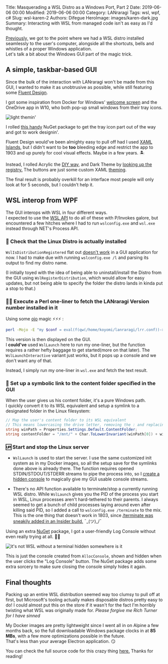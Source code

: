 Title: Masquerading a WSL Distro as a Windows Port, Part 2
Date: 2019-06-06 00:00
Modified: 2019-06-06 00:00
Category: LANraragi
Tags: wsl, wpf, c#
Slug: wsl-karen-2
Authors: Difegue
HeroImage: images/karen-dark.jpg
Summary: Interacting with WSL from managed code isn't as easy as I'd thought.

[Previously,]({static}/wsl-karen-1.html) we got to the point where we had a WSL distro installed seamlessly to the user's computer, alongside all the shortcuts, bells and whistles of a proper Windows application.  
Let's talk a bit about the Windows GUI part of the magic trick.  

## A simple, taskbar-based GUI  

Since the bulk of the interaction with LANraragi won't be made from this GUI, I wanted to make it as unobtrusive as possible, while still featuring some [Fluent Design](https://www.microsoft.com/design/fluent/).  

I got some inspiration from Docker for Windows' [welcome screen](https://docs.docker.com/docker-for-windows/images/docker-app-welcome.png) and the OneDrive app in W10, who both pop-up small windows from their tray icons.

![light themin']({static}/images/karen-light.jpg)  

I rolled [this handy](https://www.nuget.org/packages/Hardcodet.NotifyIcon.Wpf/) NuGet package to get the tray icon part out of the way and got to work designin'.  

Fluent Design would've been almighty easy to pull off had I used [XAML Islands](https://docs.microsoft.com/en-us/windows/apps/desktop/modernize/xaml-islands), but I didn't want to be **too** bleeding edge and restrict the app to 1903 and up purely for cool visual effects. Maybe in a few years. 🏝   

Instead, I rolled Acrylic the [DIY way](https://withinrafael.com/2018/02/01/adding-acrylic-blur-to-your-windows-10-apps-redstone-4-desktop-apps/), and Dark Theme by [looking up the registry.](https://engy.us/blog/2018/10/20/dark-theme-in-wpf/) The buttons are just some custom XAML [theming](https://github.com/Difegue/Karen/blob/master/Karen/App.xaml#L69).  

The final result is probably overkill for an interface most people will only look at for 5 seconds, but I couldn't help it. 

## WSL interop from WPF

The GUI interops with WSL in four different ways.  
I expected to use the [WSL API](https://docs.microsoft.com/en-us/windows/desktop/api/_wsl/) to do all of these with P/Invokes galore, but encountered a few hitches where I had to run `wslconfig.exe` and `wsl.exe` instead through NET's Process API.

### 🐧 Check that the Linux Distro is actually installed

`WslIsDistributionRegistered` flat out [doesn't work](https://stackoverflow.com/questions/55681500/why-did-wslapi-suddenly-stop-working-in-wpf-applications) in a GUI application for now. I had to make due with running `wslconfig.exe /l` and parsing its output to find my distro name.  

(I initially toyed with the idea of being able to uninstall/install the Distro from the GUI using `WslRegisterDistribution`, which would allow for easy updates, but not being able to specify the folder the distro lands in kinda put a stop to that.)

### 🐱‍💻 Execute a Perl one-liner to fetch the LANraragi Version number installed in it

Using some [ojo](https://mojolicious.org/perldoc/ojo) magic ⚡⚡⚡ :
~~~~bash
perl -Mojo -E "my $conf = eval(f(qw(/home/koyomi/lanraragi/lrr.conf))->slurp); say %$conf{version}.q/ - '/.%$conf{version_name}.q/'/ "
~~~~

This version is then displayed on the GUI.  
I **could've** used `WslLaunch` here to run my one-liner, but the function requires a rather hefty baggage to get started(more on that later). The `WslLaunchInteractive` variant just works, but it pops up a console and we don't want any of that.  

Instead, I simply run my one-liner in `wsl.exe` and fetch the text result.

### 📂 Set up a symbolic link to the content folder specified in the GUI

When the user gives us his content folder, it's a pure Windows path.   
I quickly convert it to its WSL equivalent and setup a symlink to a designated folder in the Linux filesystem:  

~~~~c#
// Map the user's content folder to its WSL equivalent
// This means lowercasing the drive letter, removing the : and replacing every \ by a /.
string winPath = Properties.Settings.Default.ContentFolder;
string contentFolder = "/mnt/" + Char.ToLowerInvariant(winPath[0]) + winPath.Substring(1).Replace(":", "").Replace("\\", "/");
~~~~

### 🆙 Start and stop the Linux server

* `WslLaunch` is used to start the server. I use the same customized init system as in my Docker images, so all the setup save for the symlinks done above is already there. The function requires opened STDIN/STDOUT/STDERR streams to pipe the process into, so I [create a hidden console](https://docs.microsoft.com/en-us/windows/console/allocconsole) to magically give my GUI usable console streams.

* There's no API function available to terminate/stop a currently running WSL distro. While `WslLaunch` gives you the PID of the process you start in WSL, Linux processes aren't hard-tethered to their parents. I always seemed to get a bunch of child processes laying around even after killing said PID, so I added a call to `wslconfig.exe /terminate` to the mix. This is the one thing that doesn't work in 1803, since [/terminate was sneakily added in an Insider build.](https://github.com/microsoft/WSL/issues/3253) ¯\_(ツ)_/¯

Using an extra [NuGet](https://www.nuget.org/packages/HideConsoleOnClose/) package, I got a user-friendly Log Console without even really trying at all. 🥤😎

![it's not WSL without a terminal hidden somewhere is it]({static}/images/karen-dark.jpg)  

This is just the console created from `AllocConsole`, shown and hidden when the user clicks the "Log Console" button. The NuGet package adds some extra sorcery to make sure closing the console simply hides it again.

## Final thoughts 

Packing up an entire WSL distribution seemed way too clumsy to pull off at first, but Microsoft's tooling actually makes disposable distros pretty easy to do! I could almost put this on the store if it wasn't for the fact I'm horribly twisting what WSL was originally made for. _Please forgive me Rich Turner for I have sinned_  

My Docker images are pretty lightweight since I went all in on Alpine a few months back, so the full downloadable Windows package clocks in at **85 MBs**, with a few more optimizations possible in the future.  
That's less than your average Electron application. 😏  

You can check the full source code for this crazy thing [here.](https://github.com/Difegue/Karen) Thanks for reading!
